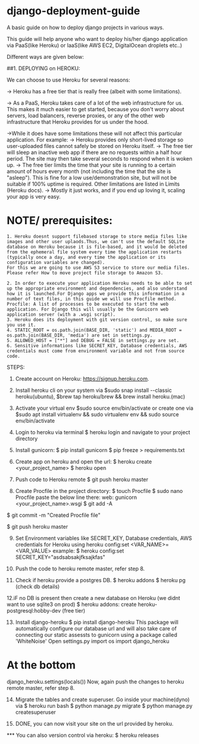 # django-deployment-guide
A basic guide on how to deploy django projects in various ways.

This guide will help anyone who want to deploy his/her django application via PaaS(like Heroku) or IaaS(like AWS EC2, DigitalOcean droplets etc..)

Different ways are given below:

##1. DEPLOYING on HEROKU:

We can choose to use Heroku for several reasons:

-> Heroku has a free tier that is really free (albeit with some limitations).

-> As a PaaS, Heroku takes care of a lot of the web infrastructure for us. This makes it much easier to get started, because you don't worry about servers, load balancers, reverse proxies, or any of the other web infrastructure that Heroku provides for us under the hood.

->While it does have some limitations these will not affect this particular application. For example:
    -> Heroku provides only short-lived storage so user-uploaded files cannot safely be stored on Heroku itself.
    -> The free tier will sleep an inactive web app if there are no requests within a half hour period. The site may then take several seconds to respond when it is woken up.
    -> The free tier limits the time that your site is running to a certain amount of hours every month (not including the time that the site is "asleep"). This is fine for a low use/demonstration site, but will not be suitable if 100% uptime is required.
Other limitations are listed in Limits (Heroku docs).
-> Mostly it just works, and if you end up loving it, scaling your app is very easy.

# NOTE/ prerequisites: 
    1. Heroku doesnt support filebased storage to store media files like images and other user uplaods.Thus, we can't use the default SQLite database on Heroku because it is file-based, and it would be deleted from the ephemeral file system every time the application restarts (typically once a day, and every time the application or its configuration variables are changed).
    For this we are going to use AWS S3 service to store our media files. Please refer How to move project file storage to Amazon S3.

    2. In order to execute your application Heroku needs to be able to set up the appropriate environment and dependencies, and also understand how it is launched.For Django apps we provide this information in a number of text files, in this guide we will use Procfile method.
    Procfile: A list of processes to be executed to start the web application. For Django this will usually be the Gunicorn web application server (with a .wsgi script).
    3. Heroku does its deployment with git version control, so make sure you use it.
    4. STATIC_ROOT = os.path.join(BASE_DIR, 'static') and MEDIA_ROOT = os.path.join(BASE_DIR, 'media') are set in settings.py.
    5. ALLOWED_HOST = ["*"] and DEBUG = FALSE in settings.py are set.
    6. Sensitive informations like SECRET_KEY, Database credentials, AWS credentials must come from environment variable and not from source code.

STEPS:
1. Create account on Heroku: https://signup.heroku.com.

2. Install heroku cli on your system via 
$sudo snap install --classic heroku(ubuntu), $brew tap heroku/brew && brew install heroku.(mac)

3. Activate your virtual env  $sudo source env/bin/activate or create one via 
$sudo apt install virtualenv && sudo virtualenv env && sudo source env/bin/activate

4. Login to heroku via terminal
$ heroku login 
and navigate to your project directory

5. Install gunicorn:
$ pip install gunicorn
$ pip freeze > requirements.txt

6. Create app on heroku and open the url:
$ heroku create <your_project_name>
$ heroku open

7. Push code to Heroku remote
$ git push heroku master

8. Create Procfile in the project directory:
$ touch Procfile
$ sudo nano Procfile
paste the below line there:
web: gunicorn <your_project_name>.wsgi
$ git add -A

$ git commit -m "Created Procfile file"

$ git push heroku master

9. Set Environment variables like SECRET_KEY, Database credentials, AWS credentials for Heroku using heroku config:set <VAR_NAME>=<VAR_VALUE>
example:
$ heroku config:set SECRET_KEY="asdsabsakjfksajkfas"

10. Push the code to heroku remote master,  refer step 8.

11. Check if heroku provide a postgres DB.
$ heroku addons
$ heroku pg (check db details)

12.iF no DB is present then create a new database on Heroku (we didnt want to use sqlite3 on prod)
$ heroku addons: create heroku-postgresql:hobby-dev (free tier)

13. Install django-heroku
$ pip install django-heroku
This package will automatically configure our database url and will also take care of connecting our static assessts to gunicorn using a package called 'WhiteNoise'
Open settings.py
import os
import django_heroku
# At the bottom
django_heroku.settings(locals())
Now, again push the changes to heroku remote master, refer step 8.

14. Migrate the tables and create superuser. Go inside your machine(dyno) via
$ heroku run bash
$ python manage.py migrate
$ python manage.py createsuperuser

15. DONE, you can now visit your site on the url provided by heroku.

*** You can also version control via heroku:
$ heroku releases




